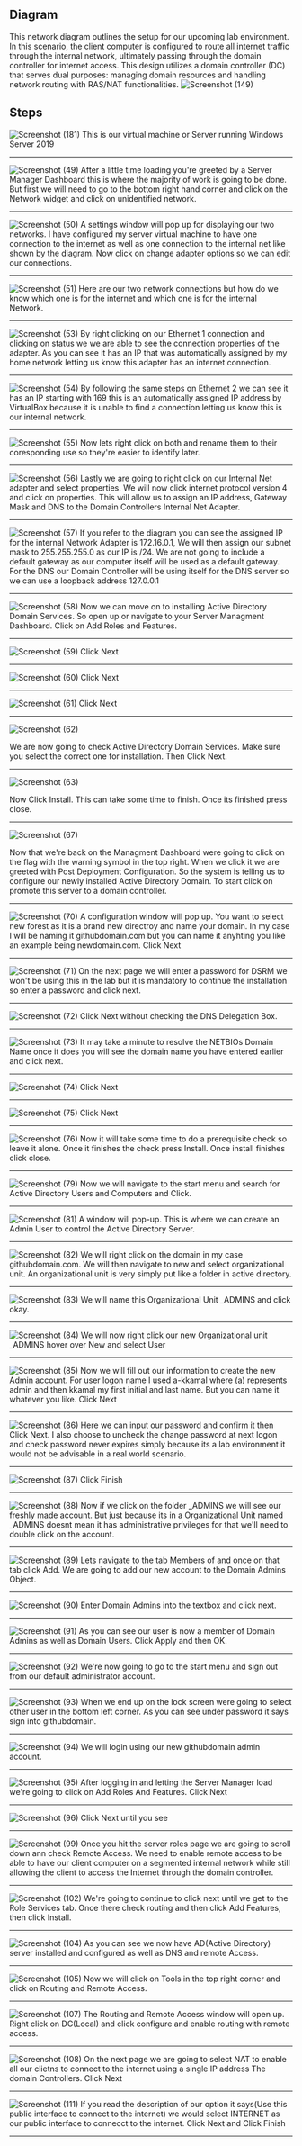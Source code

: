 ## Diagram
This network diagram outlines the setup for our upcoming lab environment. In this scenario, the client computer is configured to route all internet traffic through the internal network, ultimately passing through the domain controller for internet access. This design utilizes a domain controller (DC) that serves dual purposes: managing domain resources and handling network routing with RAS/NAT functionalities. 
![Screenshot (149)](https://github.com/user-attachments/assets/9d2b9083-431d-4be8-beea-201f24951ea9)


## Steps
![Screenshot (181)](https://github.com/user-attachments/assets/2fc44589-4d67-44a4-9bdb-566a0451330e)
This is our virtual machine or Server running Windows Server 2019

--------------------------------------------------------------------------------------------

![Screenshot (49)](https://github.com/user-attachments/assets/a27996f7-1303-44e6-9f93-ff032653557b)
After a little time loading you're greeted by a Server Manager Dashboard this is where the majority of work is going to be done. But first we will need to go to the bottom right hand corner and click on the Network widget and click on unidentified network.

--------------------------------------------------------------------------------------------


![Screenshot (50)](https://github.com/user-attachments/assets/5b453ea0-621d-4215-b467-e32aea9eb47f)
A settings window will pop up for displaying our two networks. I have configured my server virtual machine to have one connection to the internet as well as one connection to the internal net like shown by the diagram. Now click on change adapter options so we can edit our connections.

--------------------------------------------------------------------------------------------

![Screenshot (51)](https://github.com/user-attachments/assets/28b35f07-0824-4679-8bce-b77cb7cc9087)
Here are our two network connections but how do we know which one is for the internet and which one is for the internal Network. 

--------------------------------------------------------------------------------------------

![Screenshot (53)](https://github.com/user-attachments/assets/9d6463b2-c6f9-4fce-aabe-20e70e41d180)
By right clicking on our Ethernet 1 connection and clicking on status we we are able to see the connection properties of the adapter. As you can see it has an IP that was automatically assigned by my home network letting us know this adapter has an internet connection.

--------------------------------------------------------------------------------------------

![Screenshot (54)](https://github.com/user-attachments/assets/14ac597c-004b-4248-aa75-572216c79116)
By following the same steps on Ethernet 2 we can see it has an IP starting with 169 this is an automatically assigned IP address by VirtualBox because it is unable to find a connection letting us know this is our internal network.

--------------------------------------------------------------------------------------------

![Screenshot (55)](https://github.com/user-attachments/assets/b32a5635-9085-463c-8af0-91fa57230aea)
Now lets right click on both and rename them to their coresponding use so they're easier to identify later. 

--------------------------------------------------------------------------------------------


![Screenshot (56)](https://github.com/user-attachments/assets/fe61415d-7fec-4f26-acba-1938e6828a2a)
Lastly we are going to right click on our Internal Net adapter and select properties. We will now click internet protocol version 4 and click on properties. This will allow us to assign an IP address, Gateway Mask and DNS to the Domain Controllers Internal Net Adapter.

--------------------------------------------------------------------------------------------

![Screenshot (57)](https://github.com/user-attachments/assets/c89b13c7-eccf-45e3-96bf-b966cade19de)
If you refer to the diagram you can see the assigned IP for the internal Network Adapter is 172.16.0.1, We will then assign our subnet mask to 255.255.255.0 as our IP is /24. We are not going to include a default gateway as our computer itself will be used as a default gateway. For the DNS our Domain Controller will be using itself for the DNS server so we can use a loopback address 127.0.0.1

--------------------------------------------------------------------------------------------

![Screenshot (58)](https://github.com/user-attachments/assets/6173977a-d227-4aef-8643-d28fb212c53d)
Now we can move on to installing Active Directory Domain Services. So open up or navigate to your Server Managment Dashboard. Click on Add Roles and Features.

--------------------------------------------------------------------------------------------

![Screenshot (59)](https://github.com/user-attachments/assets/1bc9c64b-1477-49bb-b324-9a00574ca8f4)
Click Next

--------------------------------------------------------------------------------------------

![Screenshot (60)](https://github.com/user-attachments/assets/c686b508-099b-433d-8f0f-1cb8f2f15e10)
Click Next

--------------------------------------------------------------------------------------------


![Screenshot (61)](https://github.com/user-attachments/assets/2475d874-16c1-454e-9535-b7296830a5b1)
Click Next

--------------------------------------------------------------------------------------------

![Screenshot (62)](https://github.com/user-attachments/assets/c60cbb4b-4378-46cb-9188-4b0661a8f9c2)

We are now going to check Active Directory Domain Services. Make sure you select the correct one for installation. Then Click Next.

--------------------------------------------------------------------------------------------

![Screenshot (63)](https://github.com/user-attachments/assets/07950ce0-fbc3-41fd-8f89-c9ccd14d0c8e)

Now Click Install. This can take some time to finish. Once its finished press close.

--------------------------------------------------------------------------------------------

![Screenshot (67)](https://github.com/user-attachments/assets/f5a550ce-682f-426a-8de2-742ba7e705cc)

Now that we're back on the Managment Dashboard were going to click on the flag with the warning symbol in the top right. When we click it we are greeted with Post Deployment Configuration. So the system is telling us to configure our newly installed Active Directory Domain. To start click on promote this server to a domain controller. 

--------------------------------------------------------------------------------------------

![Screenshot (70)](https://github.com/user-attachments/assets/2226b4d7-899f-4f4a-9a69-12418db73579)
A configuration window will pop up. You want to select new forest as it is a brand new directroy and name your domain. In my case I will be naming it githubdomain.com but you can name it anyhting you like an example being newdomain.com. Click Next

---------------------------------------------------------------------------------------------

![Screenshot (71)](https://github.com/user-attachments/assets/da7c9ab1-2692-4b91-a4ba-05f00739794d)
On the next page we will enter a password for DSRM we won't be using this in the lab but it is mandatory to continue the installation so enter a password and click next.

----------------------------------------------------------------------------------------------

![Screenshot (72)](https://github.com/user-attachments/assets/1045b1bc-af05-4112-b35f-f47d119b0ab1)
Click Next without checking the DNS Delegation Box.

----------------------------------------------------------------------------------------------

![Screenshot (73)](https://github.com/user-attachments/assets/d4affedc-d6a9-4a11-8071-2b9dd2bff47f)
It may take a minute to resolve the NETBIOs Domain Name once it does you will see the domain name you have entered earlier and click next.

----------------------------------------------------------------------------------------------

![Screenshot (74)](https://github.com/user-attachments/assets/b5d9ec21-7465-455d-97da-13b489a199fa)
Click Next

----------------------------------------------------------------------------------------------

![Screenshot (75)](https://github.com/user-attachments/assets/12c7b529-f087-4db6-9bf5-31034a88d165)
Click Next

----------------------------------------------------------------------------------------------

![Screenshot (76)](https://github.com/user-attachments/assets/ede6e3e5-73cf-49e1-99cd-626c176a145a)
Now it will take some time to do a prerequisite check so leave it alone. Once it finishes the check press Install. Once install finishes click close.

----------------------------------------------------------------------------------------------

![Screenshot (79)](https://github.com/user-attachments/assets/6723b2a4-062c-449c-912c-bbaa665f08a5)
Now we will navigate to the start menu and search for Active Directory Users and Computers and Click. 

----------------------------------------------------------------------------------------------

![Screenshot (81)](https://github.com/user-attachments/assets/91d39405-c9a6-49c3-844f-68168c9e59c1)
A window will pop-up. This is where we can create an Admin User to control the Active Directory Server. 

-----------------------------------------------------------------------------------------------

![Screenshot (82)](https://github.com/user-attachments/assets/e131b5f8-b872-4af8-b222-72c8ebf36604)
We will right click on the domain in my case githubdomain.com. We will then navigate to new and select organizational unit. An organizational unit is very simply put like a folder in active directory. 

-----------------------------------------------------------------------------------------------

![Screenshot (83)](https://github.com/user-attachments/assets/aec22767-650d-4479-9d03-d4c865f051da)
We will name this Organizational Unit _ADMINS and click okay.

-----------------------------------------------------------------------------------------------

![Screenshot (84)](https://github.com/user-attachments/assets/3f906513-9c1e-483b-b762-278fd4b7b8d3)
We will now right click our new Organizational unit _ADMINS hover over New and select User


-----------------------------------------------------------------------------------------------

![Screenshot (85)](https://github.com/user-attachments/assets/ddfac67c-74ac-4c4a-8b07-c6439276624d)
Now we will fill out our information to create the new Admin account. For user logon name I used a-kkamal where (a) represents admin and then kkamal my first initial and last name. But you can name it whatever you like. Click Next

-----------------------------------------------------------------------------------------------

![Screenshot (86)](https://github.com/user-attachments/assets/fdeb4801-917c-48bb-a6d2-686d5c122323)
Here we can input our password and confirm it then Click Next. I also choose to uncheck the change password at next logon and check password never expires simply because its a lab environment it would not be advisable in a real world scenario.

-----------------------------------------------------------------------------------------------

![Screenshot (87)](https://github.com/user-attachments/assets/b87ad274-18ab-42c5-aefc-f2db79a09074)
Click Finish

-----------------------------------------------------------------------------------------------

![Screenshot (88)](https://github.com/user-attachments/assets/3cb693aa-0163-4c24-85a9-d1ca80f44952)
Now if we click on the folder _ADMINS we will see our freshly made account. But just because its in a Organizational Unit named _ADMINS doesnt mean it has administrative privileges for that we'll need to double click on the account.

-----------------------------------------------------------------------------------------------


![Screenshot (89)](https://github.com/user-attachments/assets/e0b63df7-b9ff-4548-a8f2-e6bc628fd2f7)
Lets navigate to the tab Members of and once on that tab click Add. We are going to add our new account to the Domain Admins Object.

-----------------------------------------------------------------------------------------------

![Screenshot (90)](https://github.com/user-attachments/assets/5f1a4179-f7b7-4142-b92f-24c677779994)
Enter Domain Admins into the textbox and click next. 


-----------------------------------------------------------------------------------------------

![Screenshot (91)](https://github.com/user-attachments/assets/977054c0-6220-4d47-b3af-52b356912038)
As you can see our user is now a member of Domain Admins as well as Domain Users. Click Apply and then OK.

-----------------------------------------------------------------------------------------------

![Screenshot (92)](https://github.com/user-attachments/assets/87e16b26-e61b-453d-bf74-8654c542c9f0)
We're now going to go to the start menu and sign out from our default administrator account.

-----------------------------------------------------------------------------------------------

![Screenshot (93)](https://github.com/user-attachments/assets/7bb0080b-29d2-4bad-ae4f-efc05ec5ca26)
When we end up on the lock screen were going to select other user in the bottom left corner. As you can see under password it says sign into githubdomain. 

-----------------------------------------------------------------------------------------------

![Screenshot (94)](https://github.com/user-attachments/assets/f7dd827e-1fb3-4215-9f23-944a13f847fb)
We will login using our new githubdomain admin account.

-----------------------------------------------------------------------------------------------

![Screenshot (95)](https://github.com/user-attachments/assets/5b773e16-7247-448c-a3c8-93321c1168f4)
After logging in and letting the Server Manager load we're going to click on Add Roles And Features. Click Next

-----------------------------------------------------------------------------------------------

![Screenshot (96)](https://github.com/user-attachments/assets/29e9d7f7-168d-4a8f-b8c4-ddcf8a864fc6)
Click Next until you see

-----------------------------------------------------------------------------------------------

![Screenshot (99)](https://github.com/user-attachments/assets/a631c024-1ca4-4b87-9570-3afaad1d53ff)
Once you hit the server roles page we are going to scroll down ann check Remote Access. We need to enable remote access to be able to have our client computer on a segmented internal network while still allowing the client to access the Internet through the domain controller.

-----------------------------------------------------------------------------------------------

![Screenshot (102)](https://github.com/user-attachments/assets/fa7a7021-00cb-472e-be61-1030737700ad)
We're going to continue to click next until we get to the Role Services tab. Once there check routing and then click Add Features, then click Install.

-----------------------------------------------------------------------------------------------


![Screenshot (104)](https://github.com/user-attachments/assets/6d38df7e-0200-4fd3-8b93-cddbe64a84e4)
As you can see we now have AD(Active Directory) server installed and configured as well as DNS and remote Access.

-----------------------------------------------------------------------------------------------

![Screenshot (105)](https://github.com/user-attachments/assets/dfddbbae-e9e5-4293-b10a-e329d1ee3013)
Now we will click on Tools in the top right corner and click on Routing and Remote Access.

----------------------------------------------------------------------------------------------

![Screenshot (107)](https://github.com/user-attachments/assets/b2f478e7-a844-4d33-be3b-665d4ef9c855)
The Routing and Remote Access window will open up. Right click on DC(Local) and click configure and enable routing with remote access.

-----------------------------------------------------------------------------------------------

![Screenshot (108)](https://github.com/user-attachments/assets/b919c2c5-dba5-4d63-98da-926d8c8d7b7b)
On the next page we are going to select NAT to enable all our clietns to connect to the internet using a single IP address The domain Controllers. Click Next

-----------------------------------------------------------------------------------------------


![Screenshot (111)](https://github.com/user-attachments/assets/78817f1a-f021-4cf1-9723-5a9c3151ecde)
If you read the description of our option it says(Use this public interface to connect to the internet) we would select INTERNET as our public interface to connecct to the internet. Click Next and Click Finish

-----------------------------------------------------------------------------------------------










